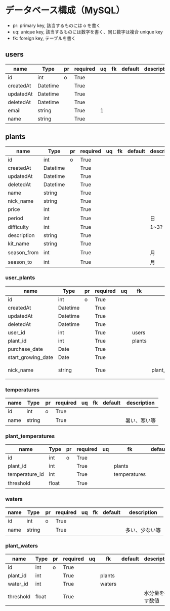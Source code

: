 # データベース構成（MySQL）

- pr: primary key, 該当するものには o を書く
- uq: unique key, 該当するものには数字を書く、同じ数字は複合 unique key
- fk: foreign key, テーブルを書く

## users

| name      | Type     | pr  | required | uq  | fk  | default | description |
| --------- | -------- | --- | -------- | --- | --- | ------- | ----------- |
| id        | int      | o   | True     |
| createdAt | Datetime |     | True     |     |
| updatedAt | Datetime |     | True     |     |
| deletedAt | Datetime |     | True     |     |
| email     | string   |     | True     | 1   |
| name      | string   |     | True     |     |

## plants

| name        | Type     | pr  | required | uq  | fk  | default | description |
| ----------- | -------- | --- | -------- | --- | --- | ------- | ----------- |
| id          | int      | o   | True     |
| createdAt   | Datetime |     | True     |     |
| updatedAt   | Datetime |     | True     |     |
| deletedAt   | Datetime |     | True     |     |
| name        | string   |     | True     |     |
| nick_name   | string   |     | True     |     |
| price       | int      |     | True     |     |
| period      | int      |     | True     |     |     |         | 日          |
| difficulty  | int      |     | True     |     |     |         | 1~3?        |
| description | string   |     | True     |     |
| kit_name    | string   |     | True     |     |
| season_from | int      |     | True     |     |     |         | 月          |
| season_to   | int      |     | True     |     |     |         | 月          |

### user_plants

| name               | Type     | pr  | required | uq  | fk     | default            | description      |
| ------------------ | -------- | --- | -------- | --- | ------ | ------------------ | ---------------- |
| id                 | int      | o   | True     |
| createdAt          | Datetime |     | True     |     |
| updatedAt          | Datetime |     | True     |     |
| deletedAt          | Datetime |     | True     |     |
| user_id            | int      |     | True     |     | users  |
| plant_id           | int      |     | True     |     | plants |
| purchase_date      | Date     |     | True     |     |
| start_growing_date | Date     |     | True     |     |
| nick_name          | string   |     | True     |     |        | plant_id.nick_name | ユーザーが変更可 |

### temperatures

| name | Type   | pr  | required | uq  | fk  | default | description  |
| ---- | ------ | --- | -------- | --- | --- | ------- | ------------ |
| id   | int    | o   | True     |
| name | string |     | True     |     |     |         | 暑い、寒い等 |

### plant_temperatures

| name           | Type  | pr  | required | uq  | fk           | default | description |
| -------------- | ----- | --- | -------- | --- | ------------ | ------- | ----------- |
| id             | int   | o   | True     |
| plant_id       | int   |     | True     |     | plants       |
| temperature_id | int   |     | True     |     | temperatures |
| threshold      | float |     | True     |     |              |         | 気温（℃）   |

### waters

| name | Type   | pr  | required | uq  | fk  | default | description    |
| ---- | ------ | --- | -------- | --- | --- | ------- | -------------- |
| id   | int    | o   | True     |
| name | string |     | True     |     |     |         | 多い、少ない等 |

### plant_waters

| name      | Type  | pr  | required | uq  | fk     | default | description      |
| --------- | ----- | --- | -------- | --- | ------ | ------- | ---------------- |
| id        | int   | o   | True     |
| plant_id  | int   |     | True     |     | plants |
| water_id  | int   |     | True     |     | waters |
| threshold | float |     | True     |     |        |         | 水分量を指す数値 |
